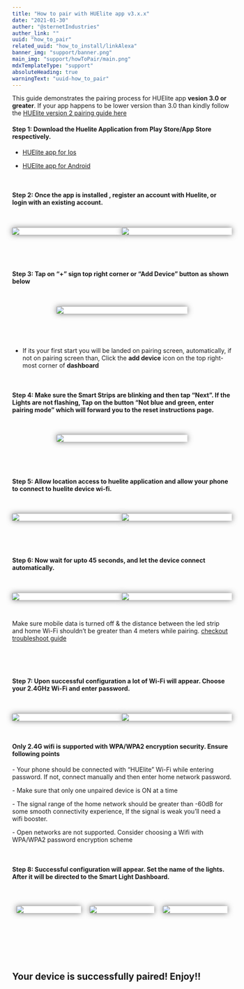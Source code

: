 ```yaml
---
title: "How to pair with HUElite app v3.x.x"
date: "2021-01-30"
auther: "@sternetIndustries"
auther_link: ""
uuid: "how_to_pair"
related_uuid: "how_to_install/linkAlexa"
banner_img: "support/banner.png"
main_img: "support/howToPair/main.png"
mdxTemplateType: "support"
absoluteHeading: true
warningText: "uuid-how_to_pair"
---
```


<hint color="#48C9B0" ><p classname="mdxhint">This guide demonstrates the pairing process for HUElite app <strong>vesion 3.0 or greater</strong>. If your app happens to be lower version than 3.0 than kindly follow the <glink link="/support/how_to_pair/v2"><u>HUElite version 2 pairing guide here</u></glink></p>
</hint>

#### <step>Step 1:</step> Download the Huelite Application from Play Store/App Store respectively.

- [HUElite app for Ios](https://apps.apple.com/in/app/huelite-3-0/id1627075117)

- [HUElite app for Android](https://play.google.com/store/apps/details?id=com.sternet.huelite3)

<p>&nbsp;</p>

#### <step>Step 2:</step> Once the app is installed , register an account with Huelite, or login with an existing account.

<p>&nbsp;</p>

<div style="width:100%">
  <div style="display:flex; flex-direction:row; flex:1; justify-content:space-evenly;">
    <div style="width:40vw; max-width:300px; background-color:#ffffff; box-shadow:0px 0px 13px 0px rgba(64,64,64,0.75);">
      <img src="./v3/2A.png" style=""/>
    </div>
    <div style="width:40vw; max-width:300px; background-color:#ffffff; box-shadow:0px 0px 13px 0px rgba(64,64,64,0.75);">
      <img src="./v3/2B.png" style=""/>
    </div>
  </div>
</div>

<p>&nbsp;</p>
<p>&nbsp;</p>

#### <step>Step 3:</step> Tap on “+” sign top right corner or “Add Device” button as shown below

<p>&nbsp;</p>

<div style="display:flex; flex-direction:row; flex:1; justify-content:space-evenly;">
  <div style="width:40vw; max-width:300px; background-color:#ffffff; box-shadow:0px 0px 13px 0px rgba(64,64,64,0.75);">
        <img src="./v3/3.png" style=""/>
  </div>
</div>

<p>&nbsp;</p>
<p>&nbsp;</p>

- If its your first start you will be landed on pairing screen, automatically, if not on pairing screen than, Click the **add device** icon on the top right-most corner of **dashboard**

<p>&nbsp;</p>

#### <step>Step 4:</step> Make sure the Smart Strips are blinking and then tap “Next”. If the Lights are not flashing, Tap on the button “Not blue and green, enter pairing mode” which will forward you to the reset instructions page.

<p>&nbsp;</p>

<div style="display:flex; flex-direction:row; flex:1; justify-content:space-evenly;">
  <div style="width:40vw; max-width:300px; background-color:#ffffff; box-shadow:0px 0px 13px 0px rgba(64,64,64,0.75);">
        <img src="./v3/4.png" style=""/>
  </div>
</div>

<p>&nbsp;</p>
<p>&nbsp;</p>

#### <step>Step 5:</step> Allow location access to huelite application and allow your phone to connect to huelite device wi-fi.

<p>&nbsp;</p>

<div style="width:100%">
  <div style="display:flex; flex-direction:row; flex:1; justify-content:space-evenly;">
    <div style="width:40vw; max-width:300px; background-color:#ffffff; box-shadow:0px 0px 13px 0px rgba(64,64,64,0.75);">
      <img src="./v3/5A.png" style=""/>
    </div>
    <div style="width:40vw; max-width:300px; background-color:#ffffff; box-shadow:0px 0px 13px 0px rgba(64,64,64,0.75);">
      <img src="./v3/5B.png" style=""/>
    </div>
  </div>
</div>

<p>&nbsp;</p>
<p>&nbsp;</p>

#### <step>Step 6:</step> Now wait for upto 45 seconds, and let the device connect automatically.

<p>&nbsp;</p>

<div style="width:100%">
  <div style="display:flex; flex-direction:row; flex:1; justify-content:space-evenly;">
    <div style="width:40vw; max-width:300px; background-color:#ffffff; box-shadow:0px 0px 13px 0px rgba(64,64,64,0.75);">
      <img src="./v3/6A.png" style=""/>
    </div>
    <div style="width:40vw; max-width:300px; background-color:#ffffff; box-shadow:0px 0px 13px 0px rgba(64,64,64,0.75);">
      <img src="./v3/6B.png" style=""/>
    </div>
  </div>
</div>

<p>&nbsp;</p>

<hint>
  <p classname="mdxhint">Make sure mobile data is turned off & the distance between the led strip and home Wi-Fi shouldn’t be greater than 4 meters while pairing. <glink link="/support/how_to_pair/v3/troubleshoot/step2"><u>checkout troubleshoot guide</u></glink></p>
</hint>

<p>&nbsp;</p>
<p>&nbsp;</p>

#### <step id="step7">Step 7:</step> Upon successful configuration a lot of Wi-Fi will appear. Choose your 2.4GHz Wi-Fi and enter password.

<p>&nbsp;</p>

<div style="width:100%">
  <div style="display:flex; flex-direction:row; flex:1; justify-content:space-evenly;">
    <div style="width:40vw; max-width:300px; background-color:#ffffff; box-shadow:0px 0px 13px 0px rgba(64,64,64,0.75);">
      <img src="./v3/7A.png" style=""/>
    </div>
    <div style="width:40vw; max-width:300px; background-color:#ffffff; box-shadow:0px 0px 13px 0px rgba(64,64,64,0.75);">
      <img src="./v3/7B.png" style=""/>
    </div>
  </div>
</div>

<p>&nbsp;</p>

<hint>
  <h4 >Only 2.4G wifi is supported with WPA/WPA2 encryption security. Ensure following points</h4>
  <p classname="mdxhint">- Your phone should be connected with “HUElite” Wi-Fi while entering password. If not, connect manually and then enter home network password.</p>
  <p classname="mdxhint">- Make sure that only one unpaired device is ON at a time</p>
  <p classname="mdxhint">- The signal range of the home network should be greater than -60dB for some smooth connectivity experience, If the signal is weak you’ll need a wifi booster.</p>
  <p classname="mdxhint">- Open networks are not supported. Consider choosing a Wifi with WPA/WPA2 password encryption scheme</p>
  <p classname="mdxhint" style="display:none;">Follow the <glink link="/support/extended/pairing_troubleshoot?step=step7"><u>troubleshoot</u></glink> if you are facing issues on this step.</p>
</hint>

<p>&nbsp;</p>

#### <step>Step 8:</step> Successful configuration will appear. Set the name of the lights. After it will be directed to the Smart Light Dashboard.

<p>&nbsp;</p>

<div style="width:100%">
  <div style="display:flex; flex-direction:row; flex:1; justify-content:space-evenly;">
    <div style="width:40vw; max-width:300px; margin:10px; background-color:#ffffff; box-shadow:0px 0px 13px 0px rgba(64,64,64,0.75);">
      <img src="./v3/8A.png" style=""/>
    </div>
    <div style="width:40vw; max-width:300px; margin:10px; background-color:#ffffff; box-shadow:0px 0px 13px 0px rgba(64,64,64,0.75);">
      <img src="./v3/8B.png" style=""/>
    </div>
    <div style="width:40vw; max-width:300px; margin:10px; background-color:#ffffff; box-shadow:0px 0px 13px 0px rgba(64,64,64,0.75);">
      <img src="./v3/8-3.png" style=""/>
    </div>
  </div>
</div>

<p>&nbsp;</p>
<p>&nbsp;</p>
<p>&nbsp;</p>

## Your device is successfully paired! Enjoy!!

<p>&nbsp;</p>
<p>&nbsp;</p>
